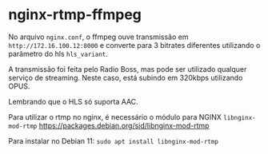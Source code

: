 # nginx-rtmp-ffmpeg

No arquivo ```nginx.conf```, o ffmpeg ouve transmissão em ```http://172.16.100.12:8000``` e converte para 3 bitrates diferentes utilizando o parâmetro do hls ```hls_variant```.

A transmissão foi feita pelo Radio Boss, mas pode ser utilizado qualquer serviço de streaming. Neste caso, está subindo em 320kbps utilizando OPUS.

Lembrando que o HLS só suporta AAC.

Para utilizar o rtmp no nginx, é necessário o módulo para NGINX ```libnginx-mod-rtmp``` https://packages.debian.org/sid/libnginx-mod-rtmp

Para instalar no Debian 11:
```sudo apt install libnginx-mod-rtmp```
